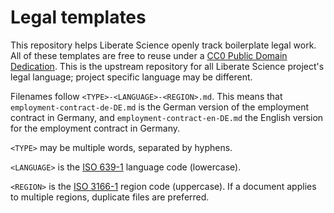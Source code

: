 # Legal templates

This repository helps Liberate Science openly track boilerplate legal work. All of these templates are free to reuse under a [CC0 Public Domain Dedication](https://creativecommons.org/publicdomain/zero/1.0/legalcode). This is the upstream repository for all Liberate Science project's legal language; project specific language may be different.

Filenames follow `<TYPE>-<LANGUAGE>-<REGION>.md`. This means that `employment-contract-de-DE.md` is the German version of the employment contract in Germany, and `employment-contract-en-DE.md` the English version for the employment contract in Germany. 

`<TYPE>` may be multiple words, separated by hyphens.

`<LANGUAGE>` is the [ISO 639-1](https://en.wikipedia.org/wiki/List_of_ISO_639-1_codes) language code (lowercase).

`<REGION>` is the [ISO 3166-1](https://en.wikipedia.org/wiki/ISO_3166-1_alpha-2#Officially_assigned_code_elements) region code (uppercase). If a document applies to multiple regions, duplicate files are preferred.
